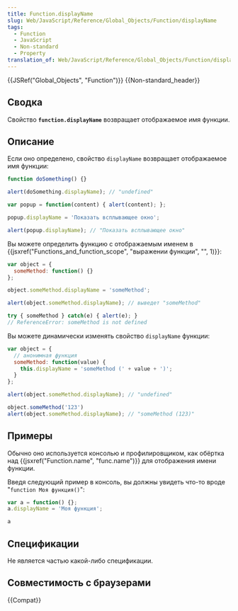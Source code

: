```yaml
---
title: Function.displayName
slug: Web/JavaScript/Reference/Global_Objects/Function/displayName
tags:
  - Function
  - JavaScript
  - Non-standard
  - Property
translation_of: Web/JavaScript/Reference/Global_Objects/Function/displayName
---
```


{{JSRef("Global_Objects", "Function")}} {{Non-standard_header}}

## Сводка

Свойство **`function.displayName`** возвращает отображаемое имя функции.

## Описание

Если оно определено, свойство `displayName` возвращает отображаемое имя функции:

```js
function doSomething() {}

alert(doSomething.displayName); // "undefined"

var popup = function(content) { alert(content); };

popup.displayName = 'Показать всплывающее окно';

alert(popup.displayName); // "Показать всплывающее окно"
```

Вы можете определить функцию с отображаемым именем в {{jsxref("Functions_and_function_scope", "выражении функции", "", 1)}}:

```js
var object = {
  someMethod: function() {}
};

object.someMethod.displayName = 'someMethod';

alert(object.someMethod.displayName); // выведет "someMethod"

try { someMethod } catch(e) { alert(e); }
// ReferenceError: someMethod is not defined
```

Вы можете динамически изменять свойство `displayName` функции:

```js
var object = {
  // анонимная функция
  someMethod: function(value) {
    this.displayName = 'someMethod (' + value + ')';
  }
};

alert(object.someMethod.displayName); // "undefined"

object.someMethod('123')
alert(object.someMethod.displayName); // "someMethod (123)"
```

## Примеры

Обычно оно используется консолью и профилировщиком, как обёртка над {{jsxref("Function.name", "func.name")}} для отображения имени функции.

Введя следующий пример в консоль, вы должны увидеть что-то вроде "`function Моя функция()`":

```js
var a = function() {};
a.displayName = 'Моя функция';

a
```

## Спецификации

Не является частью какой-либо спецификации.

## Совместимость с браузерами

{{Compat}}

